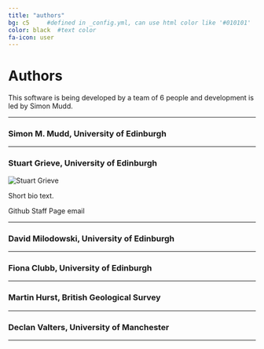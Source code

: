 ```yaml
---
title: "authors"
bg: c5     #defined in _config.yml, can use html color like '#010101'
color: black  #text color
fa-icon: user
---
```


# Authors

This software is being developed by a team of 6 people and development is led by Simon Mudd.
****

### Simon M. Mudd, University of Edinburgh
****
### Stuart Grieve, University of Edinburgh
![Stuart Grieve](https://avatars0.githubusercontent.com/u/10617231?v=3&s=460 "Stuart Grieve")

Short bio text.

Github Staff Page email

****

### David Milodowski, University of Edinburgh
****
### Fiona Clubb, University of Edinburgh
****
### Martin Hurst, British Geological Survey
****
### Declan Valters, University of Manchester
****
 